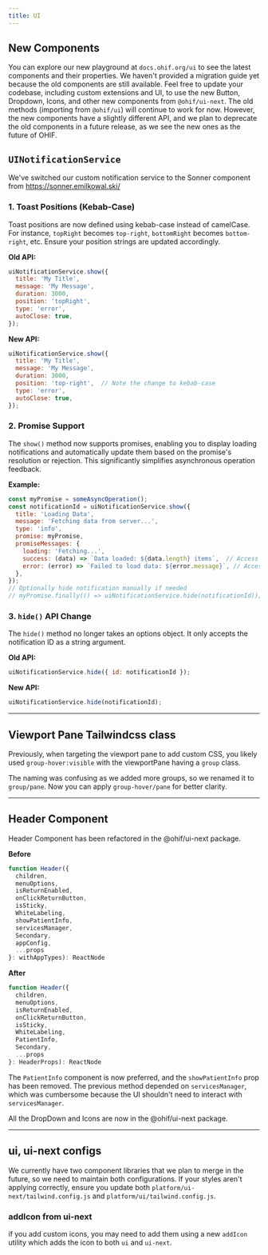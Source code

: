 ```yaml
---
title: UI
---
```


## New Components

You can explore our new playground at `docs.ohif.org/ui` to see the latest components and their properties. We haven't provided a migration guide yet because the old components are still available. Feel free to update your codebase, including custom extensions and UI, to use the new Button, Dropdown, Icons, and other new components from `@ohif/ui-next`. The old methods (importing from `@ohif/ui`) will continue to work for now. However, the new components have a slightly different API, and we plan to deprecate the old components in a future release, as we see the new ones as the future of OHIF.




## `UINotificationService`


We've switched our custom notification service to the Sonner component from https://sonner.emilkowal.ski/

### 1. Toast Positions (Kebab-Case)

Toast positions are now defined using kebab-case instead of camelCase.  For instance, `topRight` becomes `top-right`, `bottomRight` becomes `bottom-right`, etc. Ensure your position strings are updated accordingly.

**Old API:**

```js
uiNotificationService.show({
  title: 'My Title',
  message: 'My Message',
  duration: 3000,
  position: 'topRight',
  type: 'error',
  autoClose: true,
});
```


**New API:**

```js
uiNotificationService.show({
  title: 'My Title',
  message: 'My Message',
  duration: 3000,
  position: 'top-right',  // Note the change to kebab-case
  type: 'error',
  autoClose: true,
});
```

### 2. Promise Support

The `show()` method now supports promises, enabling you to display loading notifications and automatically update them based on the promise's resolution or rejection. This significantly simplifies asynchronous operation feedback.

**Example:**

```js
const myPromise = someAsyncOperation();
const notificationId = uiNotificationService.show({
  title: 'Loading Data',
  message: 'Fetching data from server...',
  type: 'info',
  promise: myPromise,
  promiseMessages: {
    loading: 'Fetching...',
    success: (data) => `Data loaded: ${data.length} items`,  // Access promise result
    error: (error) => `Failed to load data: ${error.message}`, // Access error details
  },
});
// Optionally hide notification manually if needed
// myPromise.finally(() => uiNotificationService.hide(notificationId));
```

### 3. `hide()` API Change

The `hide()` method no longer takes an options object. It only accepts the notification ID as a string argument.

**Old API:**

```js
uiNotificationService.hide({ id: notificationId });
```

**New API:**

```js
uiNotificationService.hide(notificationId);
```


---


## Viewport Pane Tailwindcss class

Previously, when targeting the viewport pane to add custom CSS, you likely used `group-hover:visible` with the viewportPane having a `group` class.

The naming was confusing as we added more groups, so we renamed it to `group/pane`. Now you can apply `group-hover/pane` for better clarity.


---

## Header Component


Header Component has been refactored in the @ohif/ui-next package.


**Before**


```js
function Header({
  children,
  menuOptions,
  isReturnEnabled,
  onClickReturnButton,
  isSticky,
  WhiteLabeling,
  showPatientInfo,
  servicesManager,
  Secondary,
  appConfig,
  ...props
}: withAppTypes): ReactNode
```

**After**

```js
function Header({
  children,
  menuOptions,
  isReturnEnabled,
  onClickReturnButton,
  isSticky,
  WhiteLabeling,
  PatientInfo,
  Secondary,
  ...props
}: HeaderProps): ReactNode
```

The `PatientInfo` component is now preferred, and the `showPatientInfo` prop has been removed. The previous method depended on `servicesManager`, which was cumbersome because the UI shouldn't need to interact with `servicesManager`.

All the DropDown and Icons are now in the @ohif/ui-next package.


---


## ui, ui-next configs

We currently have two component libraries that we plan to merge in the future, so we need to maintain both configurations. If your styles aren't applying correctly, ensure you update both `platform/ui-next/tailwind.config.js` and `platform/ui/tailwind.config.js`.


### addIcon from ui-next

if you add custom icons, you may need to add them using a new `addIcon` utility which adds the icon to both `ui` and `ui-next`.
